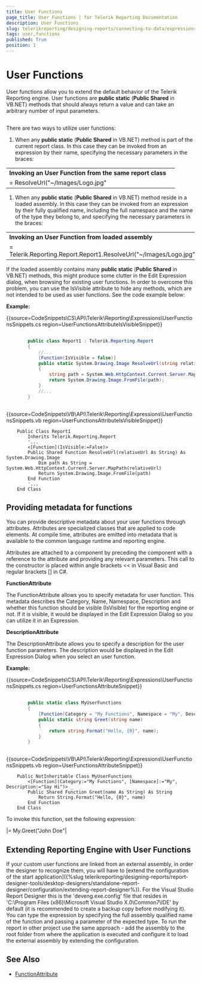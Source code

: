 ```yaml
---
title: User Functions
page_title: User Functions | for Telerik Reporting Documentation
description: User Functions
slug: telerikreporting/designing-reports/connecting-to-data/expressions/extending-expressions/user-functions
tags: user,functions
published: True
position: 1
---
```


# User Functions



User functions allow you to extend the default behavior of the Telerik Reporting engine. User functions are __public static__  (__Public Shared__  in VB.NET) methods that should always return a value and can take an arbitrary number of input parameters.       

## 

There are two ways to utilize user functions:

1. When any __public static__  (__Public Shared__  in               VB.NET) method is part of the current report class. In this case they can be invoked from an expression by their name,               specifying the necessary parameters in the braces:             



|   |   |
| ------ | ------ |
 __Invoking an User Function from the same report class__ |
|= ResolveUrl("~/Images/Logo.jpg"|




1. When any __public static__  (__Public Shared__  in VB.NET)               method reside in a loaded assembly. In this case they can be invoked from an expression by their fully qualified name, including the full               namespace and the name of the type they belong to, and specifying the necessary parameters in the braces:             



|   |   |
| ------ | ------ |
 __Invoking an User Function from loaded assembly__ |
|= Telerik.Reporting.Report.Report1.ResolveUrl("~/Images/Logo.jpg"|




If the loaded assembly contains many __public static__  (__Public Shared__            in VB.NET) methods, this might produce some clutter in the Edit Expression dialog, when browsing for existing user functions.           In order to overcome this problem, you can use the IsVisible attribute to hide any methods, which are not intended to be used           as user functions. See the code example below:         

__Example:__ 

{{source=CodeSnippets\CS\API\Telerik\Reporting\Expressions\UserFunctionsSnippets.cs region=UserFunctionsAttributeIsVisibleSnippet}}
````C#
	    
	    public class Report1 : Telerik.Reporting.Report
	    {
	        //...
	        [Function(IsVisible = false)]
	        public static System.Drawing.Image ResolveUrl(string relativeUrl)
	        {
	            string path = System.Web.HttpContext.Current.Server.MapPath(relativeUrl);
	            return System.Drawing.Image.FromFile(path);
	        }
	        //...
	    }
	    
````
{{source=CodeSnippets\VB\API\Telerik\Reporting\Expressions\UserFunctionsSnippets.vb region=UserFunctionsAttributeIsVisibleSnippet}}
````VB
	Public Class Report1
	    Inherits Telerik.Reporting.Report
	    '...
	    <[Function](IsVisible:=False)> _
	    Public Shared Function ResolveUrl(relativeUrl As String) As System.Drawing.Image
	        Dim path As String = System.Web.HttpContext.Current.Server.MapPath(relativeUrl)
	        Return System.Drawing.Image.FromFile(path)
	    End Function
	    '...
	End Class
````



## Providing metadata for functions

You can provide descriptive metadata about your user functions through attributes. Attributes are specialized           classes that are applied to code elements. At compile time, attributes are emitted into metadata that is available to           the common language runtime and reporting engine.         

Attributes are attached to a component by preceding the component with a reference to the attribute and providing           any relevant parameters. This call to the constructor is placed within angle brackets << in Visual Basic and regular           brackets [] in C#.         

__FunctionAttribute__ 

The FunctionAttribute allows you to specify metadata for user function. This metadata describes           the Category, Name, Namespace, Description and whether this function should be visible (IsVisible) for           the reporting engine or not. If it is visible, it would be displayed in the Edit Expression Dialog so you           can utilize it in an Expression.         

__DescriptionAttribute__ 

The DescriptionAttribute allows you to specify a description for the user function parameters. The           description would be displayed in the Edit Expression Dialog when you select an user function.         

__Example:__ 

{{source=CodeSnippets\CS\API\Telerik\Reporting\Expressions\UserFunctionsSnippets.cs region=UserFunctionsAttributeSnippet}}
````C#
	    
	    public static class MyUserFunctions
	    {
	        [Function(Category = "My Functions", Namespace = "My", Description = "Say Hi")]
	        public static string Greet(string name)
	        {
	            return string.Format("Hello, {0}", name);
	        }
	    }
	
````
{{source=CodeSnippets\VB\API\Telerik\Reporting\Expressions\UserFunctionsSnippets.vb region=UserFunctionsAttributeSnippet}}
````VB
	Public NotInheritable Class MyUserFunctions
	    <[Function](Category:="My Functions", [Namespace]:="My", Description:="Say Hi")> _
	    Public Shared Function Greet(name As String) As String
	        Return String.Format("Hello, {0}", name)
	    End Function
	End Class
````



To invoke this function, set the following expression:



|= My.Greet("John Doe"|




## Extending Reporting Engine with User Functions

If your custom user functions are linked from an external assembly, in order the designer to recognize them, you will have to              [extend the configuration of the start application]({%slug telerikreporting/designing-reports/report-designer-tools/desktop-designers/standalone-report-designer/configuration/extending-report-designer%}). For the Visual Studio Report Designer             this is the 'deveng.exe.config' file that resides in 'C:\Program Files (x86)\Microsoft Visual Studio X.0\Common7\IDE' by default (it is recommended              to create a backup copy before modifying it). You can type the expression by specifying the full assembly qualified name of the function and              passing a parameter of the expected type. To run the report in other project use the same approach - add the assembly to the root folder from where              the application is executed and configure it to load the external assembly by extending the configuration.           

## See Also
 * [FunctionAttribute](/reporting/api/Telerik.Reporting.Expressions.FunctionAttribute) 

